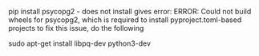 pip install psycopg2 - does not install gives error:
ERROR: Could not build wheels for psycopg2, which is required to install pyproject.toml-based projects
to fix this issue, do the following

sudo apt-get install libpq-dev python3-dev